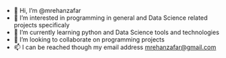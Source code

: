 - 👋 Hi, I’m @mrehanzafar
- 👀 I’m interested in programming in general and Data Science related projects specificaly
- 🌱 I’m currently learning python and Data Science tools and technologies
- 💞️ I’m looking to collaborate on programming projects
- 📫 I can be reached though my email address mrehanzafar@gmail.com

<!---
mrehanzafar/mrehanzafar is a ✨ special ✨ repository because its `README.md` (this file) appears on your GitHub profile.
You can click the Preview link to take a look at your changes.
--->
